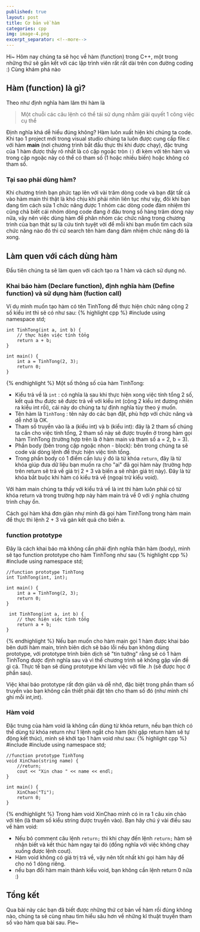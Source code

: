 ```yaml
---
published: true
layout: post
title: Cơ bản về hàm
categories: cpp
img: image-4.png
excerpt_separator: <!--more-->
---
```

Hi~ Hôm nay chúng ta sẽ học về hàm (function) trong C++, một trong những thứ sẽ gắn kết với các lập trình viên rất rất dài trên con đường coding :) Cùng khám phá nào
## Hàm (function) là gì?
Theo như định nghĩa hàm lâm thì hàm là

> Một chuỗi các câu lệnh có thể tái sử dụng nhằm giải quyết 1 công việc cụ thể

Định nghĩa khá dễ hiểu đúng không? Hàm luôn xuất hiện khi chúng ta code. Khi tạo 1 project mới trong visual studio chúng ta luôn được cung cấp file.c với hàm **main** (nơi chương trình bắt đầu thực thi khi được chạy), đặc trưng của 1 hàm được thấy rõ nhất là có cặp ngoặc tròn ``()`` đi kèm với tên hàm và trong cặp ngoặc này có thể có tham số (1 hoặc nhiều biến) hoặc không có tham số.
### Tại sao phải dùng hàm?
Khi chương trình bạn phức tạp lên với vài trăm dòng code và bạn đặt tất cả vào hàm main thì thật là khó chịu khi phải nhìn liên tục như vậy, đôi khi bạn đang tìm cách sửa 1 chức năng được 1 nhóm các dòng code đảm nhiệm thì cũng chả biết cái nhóm dòng code đang ở đâu trong số hàng trăm dòng này nữa, vậy nên việc dùng hàm để phân nhóm các chức năng trong chương trình của bạn thật sự là cứu tinh tuyệt vời để mỗi khi bạn muốn tìm cách sửa chức năng nào đó thì cứ search tên hàm đang đảm nhiệm chức năng đó là xong.
## Làm quen với cách dùng hàm
Đầu tiên chúng ta sẽ làm quen với cách tạo ra 1 hàm và cách sử dụng nó.
### Khai báo hàm (Declare function), định nghĩa hàm (Define function) và sử dụng hàm (fuction call)
Ví dụ mình muốn tạo hàm có tên TinhTong để thực hiện chức năng cộng 2 số kiểu int thì sẽ có như sau:
{% highlight cpp %}
    #include <iostream>
    using namespace std;
     
    int TinhTong(int a, int b) {
    	// thực hiện việc tính tổng
  		return a + b;
    }
     
    int main() {
    	int a = TinhTong(2, 3);
    	return 0;
    }
{% endhighlight %}
Một số thông số của hàm TinhTong:
 - Kiểu trả về là ``int`` : có nghĩa là sau khi thực hiện xong việc tính tổng 2 số, kết quả thu được sẽ được trả về với kiểu int (cộng 2 kiểu int đương nhiên ra kiểu int rồi), cái này do chúng ta tự định nghĩa tùy theo ý muốn.
 - Tên hàm là ``TinhTong`` : tên này do các bạn đặt, phù hợp với chức năng và dễ nhớ là OK.
 - Tham số truyền vào là a (kiểu int) và b (kiểu int): đây là 2 tham số chúng ta cần cho việc tính tổng, 2 tham số này sẽ được truyền ở trong hàm gọi hàm TinhTong (trường hợp trên là ở hàm main và tham số a = 2, b = 3).
 - Phần body (bên trong cặp ngoặc nhọn - block): bên trong chúng ta sẽ code vài dòng lệnh để thực hiện việc tính tổng.
 - Trong phần body có 1 điểm cần lưu ý đó là từ khóa ``return``, đây là từ khóa giúp đưa dữ liệu bạn muốn ra cho "ai" đã gọi hàm này (trường hợp trên return sẽ trả về giá trị 2 + 3 và biến a sẽ nhận giá trị này). Đây là từ khóa bắt buộc khi hàm có kiểu trả về (ngoại trừ kiểu void).

<div class="alert alert-info">Với hàm main chúng ta thấy với kiểu trả về là int thì hàm luôn phải có từ khóa return và trong trường hợp này hàm main trả về 0 với ý nghĩa chương trình chạy ổn.</div>
  
Cách gọi hàm khá đơn giản như mình đã gọi hàm TinhTong trong hàm main để thực thi lệnh 2 + 3 và gán kết quả cho biến a.
  
### function prototype
Đây là cách khai báo mà không cần phải định nghĩa thân hàm (body), mình sẽ tạo function prototype cho hàm TinhTong như sau
{% highlight cpp %}
    #include <iostream>
    using namespace std;
     
	//function prototype TinhTong
    int TinhTong(int, int);
     
    int main() {
    	int a = TinhTong(2, 3);
    	return 0;
    }
  
     int TinhTong(int a, int b) {
    	// thực hiện việc tính tổng
  		return a + b;
    }   
{% endhighlight %}
 Nếu bạn muốn cho hàm main gọi 1 hàm được khai báo bên dưới hàm main, trình biên dịch sẽ báo lỗi nếu bạn không dùng prototype, với prototype trình biên dịch sẽ "tin tưởng" rằng sẽ có 1 hàm TinhTong được định nghĩa sau và vì thế chương trình sẽ không gặp vấn đề gì cả. Thực tế bạn sẽ dùng prototype khi làm việc với file .h (sẽ được học ở phần sau).
  
Việc khai báo prototype rất đơn giản và dễ nhớ, đặc biệt trong phần tham số truyền vào bạn không cần thiết phải đặt tên cho tham số đó (như mình chỉ ghi mỗi int,int).
### Hàm void
Đặc trưng của hàm void là không cần dùng từ khóa return, nếu bạn thích có thể dùng từ khóa return như 1 lệnh ngắt cho hàm (khi gặp return hàm sẽ tự động kết thúc), mình sẽ khởi tạo 1 hàm void như sau:
{% highlight cpp %}
    #include <iostream>
	#include <string>
    using namespace std;
     
	//function prototype TinhTong
    void XinChao(string name) {
  		//return;
  		cout << "Xin chao " << name << endl;
  	}
     
    int main() {
    	XinChao("Ti");
    	return 0;
    }  
{% endhighlight %}
Trong hàm void XinChao mình có in ra 1 câu xin chào với tên (là tham số kiểu string được truyền vào). Bạn hãy chú ý vài điều sau về hàm void:
- Nếu bỏ comment câu lệnh ``return;`` thì khi chạy đến lệnh ``return;`` hàm sẽ nhận biết và kết thúc hàm ngay tại đó (đồng nghĩa với việc không chạy xuống được lệnh cout).
- Hàm void không có giá trị trả về, vậy nên tốt nhất khi gọi hàm hãy để cho nó 1 dòng riêng.
- nếu bạn đổi hàm main thành kiểu void, bạn không cần lệnh return 0 nữa :)
## Tổng kết
Qua bài này các bạn đã biết được những thứ cơ bản về hàm rồi đúng không nào, chúng ta sẽ cùng nhau tìm hiểu sâu hơn về những kĩ thuật truyền tham số vào hàm qua bài sau. Pie~
